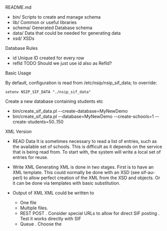 README.md

 * bin/ 	Scripts to create and manage schema
 * lib/ 	Common or useful libraries
 * schema/ 	Generated Database schema
 * data/ 	Data that could be needed for generating data
 * xsd/		XSDs

Database Rules

 * id 		Unique ID created for every row
 * refId	TODO Should we just use id also as RefId?

Basic Usage

By default, configuration is read from /etc/nsip/nsip_sif_data; to override:
````
setenv NSIP_SIF_DATA "./nsip_sif_data"
````

 Create a new database containing students etc
 * bin/create_sif_data.pl --create-database=MyNewDemo
 * bin/create_sif_data.pl --database=MyNewDemo --create-schools=1 --create-students=50..150


XML Version

* READ Data
	It is sometimes necessary to read a list of entries, such as the available
	set of schools. This is difficult as it depends on the service that
	is being read from.
	To start with, the system will write a local set of entries for reuse.

* Write XML
	Generating XML is done in two stages. First is to have an XML template.
	This could normally be done with an XSD (see sif-au-perl) to allow perfect
	creation of the XML from the XSD and objects.
	Or it can be done via templates with basic substitution.

* Output of XML
	XML could be written to
	- One file
	- Multiple files.
	- REST POST
		. Consider special URLs to allow for direct SIF posting
		. Test it works directly with SIF
	- Queue
		. Choose the
